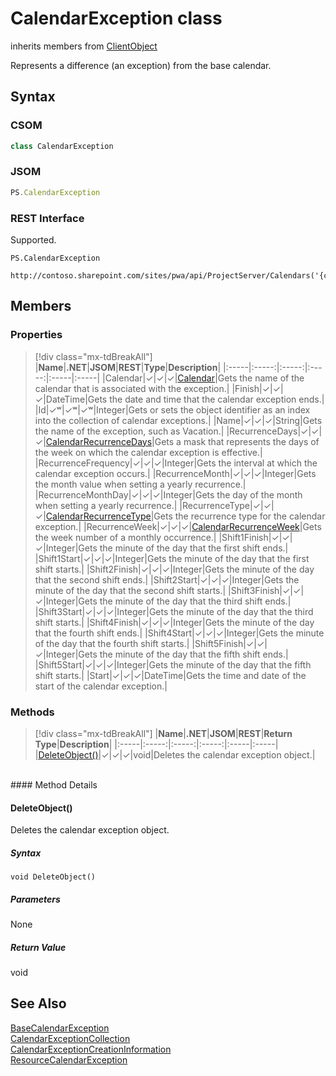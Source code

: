 [comment]: # (Name:CalendarException)
[comment]: # (Name:Microsoft.ProjectServer.CalendarException)
[comment]: # (Type:class)
[comment]: # (Status:Verified)

# <a name="name"></a>CalendarException class

inherits members from [ClientObject](https://msdn.microsoft.com/en-us/library/microsoft.sharepoint.client.clientobject.aspx)<br/>

<a name="description"></a>Represents a difference (an exception) from the base calendar.

## <a name="syntax"></a>Syntax

### CSOM

```cs
class CalendarException 
```
### JSOM

```javascript
PS.CalendarException
```
### REST Interface

Supported.

```
PS.CalendarException

http://contoso.sharepoint.com/sites/pwa/api/ProjectServer/Calendars('{calendarid}')/BaseCalendarExceptions('{calendarExceptionId'})
```

## <a name="members"></a>Members

### <a name="properties"></a>Properties
> [!div class="mx-tdBreakAll"]
|**Name**|**.NET**|**JSOM**|**REST**|**Type**|**Description**|
|:-----|:-----:|:-----:|:-----:|:-----|:-----|
|<a name="Calendar"></a>Calendar|&#x2713;|&#x2713;|&#x2713;|[Calendar](Calendar.md)|Gets the name of the calendar that is associated with the exception.|
|<a name="Finish"></a>Finish|&#x2713;|&#x2713;|&#x2713;|DateTime|Gets the date and time that the calendar exception ends.|
|<a name="Id"></a>Id|&#x2713;&#x02B7;|&#x2713;&#x02B7;|&#x2713;&#x02B7;|Integer|Gets or sets the object identifier as an index into the collection of calendar exceptions.|
|<a name="Name"></a>Name|&#x2713;|&#x2713;|&#x2713;|String|Gets the name of the exception, such as Vacation.|
|<a name="RecurrenceDays"></a>RecurrenceDays|&#x2713;|&#x2713;|&#x2713;|[CalendarRecurrenceDays](CalendarRecurrenceDays.md)|Gets a mask that represents the days of the week on which the calendar exception is effective.|
|<a name="RecurrenceFrequency"></a>RecurrenceFrequency|&#x2713;|&#x2713;|&#x2713;|Integer|Gets the interval at which the calendar exception occurs.|
|<a name="RecurrenceMonth"></a>RecurrenceMonth|&#x2713;|&#x2713;|&#x2713;|Integer|Gets the month value when setting a yearly recurrence.|
|<a name="RecurrenceMonthDay"></a>RecurrenceMonthDay|&#x2713;|&#x2713;|&#x2713;|Integer|Gets the day of the month when setting a yearly recurrence.|
|<a name="RecurrenceType"></a>RecurrenceType|&#x2713;|&#x2713;|&#x2713;|[CalendarRecurrenceType](CalendarRecurrenceType.md)|Gets the recurrence type for the calendar exception.|
|<a name="RecurrenceWeek"></a>RecurrenceWeek|&#x2713;|&#x2713;|&#x2713;|[CalendarRecurrenceWeek](CalendarRecurrenceWeek.md)|Gets the week number of a monthly occurrence.|
|<a name="Shift1Finish"></a>Shift1Finish|&#x2713;|&#x2713;|&#x2713;|Integer|Gets the minute of the day that the first shift ends.|
|<a name="Shift1Start"></a>Shift1Start|&#x2713;|&#x2713;|&#x2713;|Integer|Gets the minute of the day that the first shift starts.|
|<a name="Shift2Finish"></a>Shift2Finish|&#x2713;|&#x2713;|&#x2713;|Integer|Gets the minute of the day that the second shift ends.|
|<a name="Shift2Start"></a>Shift2Start|&#x2713;|&#x2713;|&#x2713;|Integer|Gets the minute of the day that the second shift starts.|
|<a name="Shift3Finish"></a>Shift3Finish|&#x2713;|&#x2713;|&#x2713;|Integer|Gets the minute of the day that the third shift ends.|
|<a name="Shift3Start"></a>Shift3Start|&#x2713;|&#x2713;|&#x2713;|Integer|Gets the minute of the day that the third shift starts.|
|<a name="Shift4Finish"></a>Shift4Finish|&#x2713;|&#x2713;|&#x2713;|Integer|Gets the minute of the day that the fourth shift ends.|
|<a name="Shift4Start"></a>Shift4Start|&#x2713;|&#x2713;|&#x2713;|Integer|Gets the minute of the day that the fourth shift starts.|
|<a name="Shift5Finish"></a>Shift5Finish|&#x2713;|&#x2713;|&#x2713;|Integer|Gets the minute of the day that the fifth shift ends.|
|<a name="Shift5Start"></a>Shift5Start|&#x2713;|&#x2713;|&#x2713;|Integer|Gets the minute of the day that the fifth shift starts.|
|<a name="Start"></a>Start|&#x2713;|&#x2713;|&#x2713;|DateTime|Gets the time and date of the start of the calendar exception.|

### <a name="methods"></a>Methods
> [!div class="mx-tdBreakAll"]
|**Name**|**.NET**|**JSOM**|**REST**|**Return Type**|**Description**|
|:-----|:-----:|:-----:|:-----:|:-----|:-----|
|[DeleteObject()](#DeleteObject__)|&#x2713;|&#x2713;|&#x2713;|void|Deletes the calendar exception object.|

<br/>
#### Method Details

#### <a name="DeleteObject__"></a>DeleteObject()
 
Deletes the calendar exception object.

##### Syntax

```
void DeleteObject()
```

##### Parameters

None

##### Return Value

void

## <a name="seeAlso"></a>See Also

[BaseCalendarException](BaseCalendarException.md)<br/>
[CalendarExceptionCollection](CalendarExceptionCollection.md)<br/>
[CalendarExceptionCreationInformation](CalendarExceptionCreationInformation.md)<br/>
[ResourceCalendarException](ResourceCalendarException.md)<br/>
